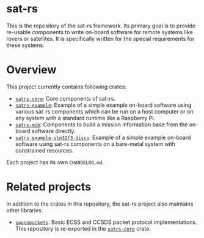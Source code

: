 sat-rs
=========

This is the repository of the sat-rs framework. Its primary goal is to provide re-usable components
to write on-board software for remote systems like rovers or satellites. It is specifically written
for the special requirements for these systems.

# Overview

This project currently contains following crates:

* [`satrs-core`](https://egit.irs.uni-stuttgart.de/rust/satrs-launchpad/src/branch/main/satrs-core):
   Core components of sat-rs.
* [`satrs-example`](https://egit.irs.uni-stuttgart.de/rust/satrs-launchpad/src/branch/main/satrs-example):
   Example of a simple example on-board software using various sat-rs components which can be run
   on a host computer or on any system with a standard runtime like a Raspberry Pi.
* [`satrs-mib`](https://egit.irs.uni-stuttgart.de/rust/satrs-launchpad/src/branch/main/satrs-mib):
   Components to build a mission information base from the on-board software directly.
* [`satrs-example-stm32f3-disco`](https://egit.irs.uni-stuttgart.de/rust/satrs-example-stm32f3-disco):
   Example of a simple example on-board software using sat-rs components on a bare-metal system
   with constrained resources.

Each project has its own `CHANGELOG.md`.

# Related projects
 
 In addition to the crates in this repository, the sat-rs project also maintains other libraries.

 * [`spacepackets`](https://egit.irs.uni-stuttgart.de/rust/spacepackets): Basic ECSS and CCSDS
   packet protocol implementations. This repository is re-exported in the
   [`satrs-core`](https://egit.irs.uni-stuttgart.de/rust/satrs-launchpad/src/branch/main/satrs-core)
   crate.
